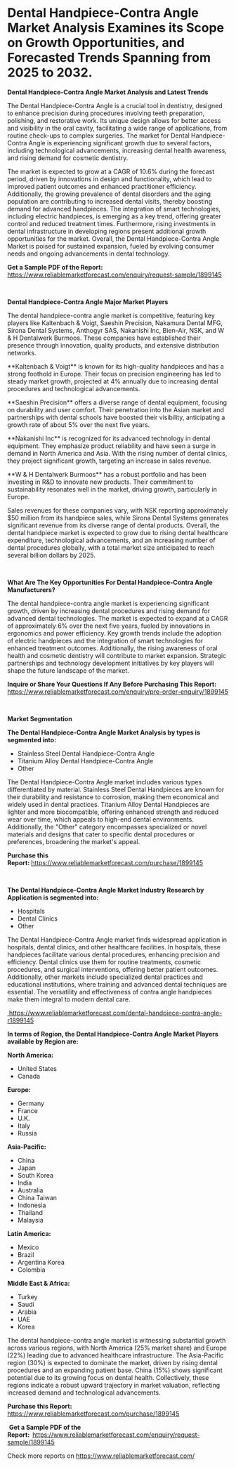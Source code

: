 <p><h1>Dental Handpiece-Contra Angle Market Analysis Examines its Scope on Growth Opportunities, and Forecasted Trends Spanning from 2025 to 2032.</h1></p><p><strong>Dental Handpiece-Contra Angle Market Analysis and Latest Trends</strong></p>
<p><p>The Dental Handpiece-Contra Angle is a crucial tool in dentistry, designed to enhance precision during procedures involving teeth preparation, polishing, and restorative work. Its unique design allows for better access and visibility in the oral cavity, facilitating a wide range of applications, from routine check-ups to complex surgeries. The market for Dental Handpiece-Contra Angle is experiencing significant growth due to several factors, including technological advancements, increasing dental health awareness, and rising demand for cosmetic dentistry.</p><p>The market is expected to grow at a CAGR of 10.6% during the forecast period, driven by innovations in design and functionality, which lead to improved patient outcomes and enhanced practitioner efficiency. Additionally, the growing prevalence of dental disorders and the aging population are contributing to increased dental visits, thereby boosting demand for advanced handpieces. The integration of smart technologies, including electric handpieces, is emerging as a key trend, offering greater control and reduced treatment times. Furthermore, rising investments in dental infrastructure in developing regions present additional growth opportunities for the market. Overall, the Dental Handpiece-Contra Angle Market is poised for sustained expansion, fueled by evolving consumer needs and ongoing advancements in dental technology.</p></p>
<p><strong>Get a Sample PDF of the Report:&nbsp;</strong> <a href="https://www.reliablemarketforecast.com/enquiry/request-sample/1899145?utm_campaign=1110&utm_medium=2&utm_source=Github&utm_content=ia&utm_term=14012025&utm_id=dental-handpiece-contra-angle">https://www.reliablemarketforecast.com/enquiry/request-sample/1899145</a></p>
<p>&nbsp;</p>
<p><strong>Dental Handpiece-Contra Angle Major Market Players</strong></p>
<p><p>The dental handpiece-contra angle market is competitive, featuring key players like Kaltenbach & Voigt, Saeshin Precision, Nakamura Dental MFG, Sirona Dental Systems, Anthogyr SAS, Nakanishi Inc, Bien-Air, NSK, and W & H Dentalwerk Burmoos. These companies have established their presence through innovation, quality products, and extensive distribution networks.</p><p>**Kaltenbach & Voigt** is known for its high-quality handpieces and has a strong foothold in Europe. Their focus on precision engineering has led to steady market growth, projected at 4% annually due to increasing dental procedures and technological advancements.</p><p>**Saeshin Precision** offers a diverse range of dental equipment, focusing on durability and user comfort. Their penetration into the Asian market and partnerships with dental schools have boosted their visibility, anticipating a growth rate of about 5% over the next five years.</p><p>**Nakanishi Inc** is recognized for its advanced technology in dental equipment. They emphasize product reliability and have seen a surge in demand in North America and Asia. With the rising number of dental clinics, they project significant growth, targeting an increase in sales revenue.</p><p>**W & H Dentalwerk Burmoos** has a robust portfolio and has been investing in R&D to innovate new products. Their commitment to sustainability resonates well in the market, driving growth, particularly in Europe.</p><p>Sales revenues for these companies vary, with NSK reporting approximately $50 million from its handpiece sales, while Sirona Dental Systems generates significant revenue from its diverse range of dental products. Overall, the dental handpiece market is expected to grow due to rising dental healthcare expenditure, technological advancements, and an increasing number of dental procedures globally, with a total market size anticipated to reach several billion dollars by 2025.</p></p>
<p>&nbsp;</p>
<p><strong>What Are The Key Opportunities For Dental Handpiece-Contra Angle Manufacturers?</strong></p>
<p><p>The dental handpiece-contra angle market is experiencing significant growth, driven by increasing dental procedures and rising demand for advanced dental technologies. The market is expected to expand at a CAGR of approximately 6% over the next five years, fueled by innovations in ergonomics and power efficiency. Key growth trends include the adoption of electric handpieces and the integration of smart technologies for enhanced treatment outcomes. Additionally, the rising awareness of oral health and cosmetic dentistry will contribute to market expansion. Strategic partnerships and technology development initiatives by key players will shape the future landscape of the market.</p></p>
<p><strong>Inquire or Share Your Questions If Any Before Purchasing This Report:</strong> <a href="https://www.reliablemarketforecast.com/enquiry/pre-order-enquiry/1899145?utm_campaign=1110&utm_medium=2&utm_source=Github&utm_content=ia&utm_term=14012025&utm_id=dental-handpiece-contra-angle">https://www.reliablemarketforecast.com/enquiry/pre-order-enquiry/1899145</a></p>
<p>&nbsp;</p>
<p><strong>Market Segmentation</strong></p>
<p><strong>The Dental Handpiece-Contra Angle Market Analysis by types is segmented into:</strong></p>
<p><ul><li>Stainless Steel Dental Handpiece-Contra Angle</li><li>Titanium Alloy Dental Handpiece-Contra Angle</li><li>Other</li></ul></p>
<p><p>The Dental Handpiece-Contra Angle market includes various types differentiated by material. Stainless Steel Dental Handpieces are known for their durability and resistance to corrosion, making them economical and widely used in dental practices. Titanium Alloy Dental Handpieces are lighter and more biocompatible, offering enhanced strength and reduced wear over time, which appeals to high-end dental environments. Additionally, the "Other" category encompasses specialized or novel materials and designs that cater to specific dental procedures or preferences, broadening the market's appeal.</p></p>
<p><strong>Purchase this Report:&nbsp;</strong><a href="https://www.reliablemarketforecast.com/purchase/1899145?utm_campaign=1110&utm_medium=2&utm_source=Github&utm_content=ia&utm_term=14012025&utm_id=dental-handpiece-contra-angle">https://www.reliablemarketforecast.com/purchase/1899145</a></p>
<p>&nbsp;</p>
<p><strong>The Dental Handpiece-Contra Angle Market Industry Research by Application is segmented into:</strong></p>
<p><ul><li>Hospitals</li><li>Dental Clinics</li><li>Other</li></ul></p>
<p><p>The Dental Handpiece-Contra Angle market finds widespread application in hospitals, dental clinics, and other healthcare facilities. In hospitals, these handpieces facilitate various dental procedures, enhancing precision and efficiency. Dental clinics use them for routine treatments, cosmetic procedures, and surgical interventions, offering better patient outcomes. Additionally, other markets include specialized dental practices and educational institutions, where training and advanced dental techniques are essential. The versatility and effectiveness of contra angle handpieces make them integral to modern dental care.</p></p>
<p><a href="https://www.reliablemarketforecast.com/dental-handpiece-contra-angle-r1899145?utm_campaign=1110&utm_medium=2&utm_source=Github&utm_content=ia&utm_term=14012025&utm_id=dental-handpiece-contra-angle">&nbsp;https://www.reliablemarketforecast.com/dental-handpiece-contra-angle-r1899145</a></p>
<p><strong>In terms of Region, the Dental Handpiece-Contra Angle Market Players available by Region are:</strong></p>
<p>
    <p> <strong> North America: </strong>
        <ul>
            <li>United States</li>
            <li>Canada</li>
        </ul>
        </p> 
    <p> <strong> Europe: </strong>
        <ul>
            <li>Germany</li>
            <li>France</li>
            <li>U.K.</li>
            <li>Italy</li>
            <li>Russia</li>
        </ul>
        </p> 
    <p> <strong> Asia-Pacific: </strong>
        <ul>
            <li>China</li>
            <li>Japan</li>
            <li>South Korea</li>
            <li>India</li>
            <li>Australia</li>
            <li>China Taiwan</li>
            <li>Indonesia</li>
            <li>Thailand</li>
            <li>Malaysia</li>
        </ul>
        </p> 
    <p> <strong> Latin America: </strong>
        <ul>
            <li>Mexico</li>
            <li>Brazil</li>
            <li>Argentina Korea</li>
            <li>Colombia</li>
        </ul>
        </p> 
    <p> <strong> Middle East & Africa: </strong>
        <ul>
            <li>Turkey</li>
            <li>Saudi</li>
            <li>Arabia</li>
            <li>UAE</li>
            <li>Korea</li>
        </ul>
    </p>
    </p>
<p><p>The dental handpiece-contra angle market is witnessing substantial growth across various regions, with North America (25% market share) and Europe (22%) leading due to advanced healthcare infrastructure. The Asia-Pacific region (30%) is expected to dominate the market, driven by rising dental procedures and an expanding patient base. China (15%) shows significant potential due to its growing focus on dental health. Collectively, these regions indicate a robust upward trajectory in market valuation, reflecting increased demand and technological advancements.</p></p>
<p><strong>Purchase this Report: </strong><a href="https://www.reliablemarketforecast.com/purchase/1899145?utm_campaign=1110&utm_medium=2&utm_source=Github&utm_content=ia&utm_term=14012025&utm_id=dental-handpiece-contra-angle">https://www.reliablemarketforecast.com/purchase/1899145</a></p>
<p>&nbsp;<strong>Get a Sample PDF of the Report:&nbsp;&nbsp;</strong><a href="https://www.reliablemarketforecast.com/enquiry/request-sample/1899145?utm_campaign=1110&utm_medium=2&utm_source=Github&utm_content=ia&utm_term=14012025&utm_id=dental-handpiece-contra-angle">https://www.reliablemarketforecast.com/enquiry/request-sample/1899145</a></p>
<p><strong></strong></p>
<p>Check more reports on <a href="https://www.reliablemarketforecast.com/?utm_campaign=1110&utm_medium=2&utm_source=Github&utm_content=ia&utm_term=14012025&utm_id=dental-handpiece-contra-angle">https://www.reliablemarketforecast.com/</a></p>